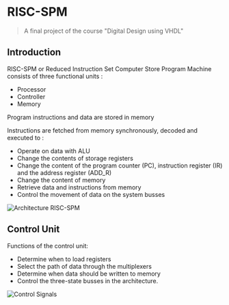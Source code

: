 # RISC-SPM
>A final project of the course "Digital Design using VHDL"
## Introduction
RISC-SPM or Reduced Instruction Set Computer Store Program Machine consists of three functional units :
- Processor
- Controller
- Memory

Program instructions and data are stored in memory

Instructions are fetched from memory synchronously, decoded and executed to : 
- Operate on data with ALU
- Change the contents of storage registers
- Change the content of the program counter (PC), instruction register (IR) and the address register (ADD_R)
- Change the content of memory
- Retrieve data and instructions from memory
- Control the movement of data on the system busses

![Architecture RISC-SPM](https://github.com/canh25xp/RISC-SPM/blob/main/assets/RISC-SPM.png)


## Control Unit
Functions of the control unit:
- Determine when to load registers
- Select the path of data through the multiplexers
- Determine when data should be written to memory
- Control the three-state busses in the architecture.

![Control Signals](https://github.com/canh25xp/RISC-SPM/blob/main/assets/Control_Signals.png)

